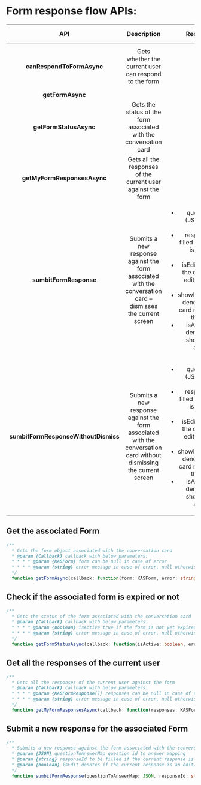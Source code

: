 #   Form response flow APIs:

| **API** | Description | Request Parameter | Response Output |
| :---: | :---: | :---: | :--- |
| **canRespondToFormAsync** | Gets whether the current user can respond to the form |  | canRespond (Boolean) - true if current user is allowed to respond |
| **getFormAsync** | | | Form object |
| **getFormStatusAsync** | Gets the status of the form associated with the conversation card | | isActive (Boolean) - true if the form is not yet expired |
| **getMyFormResponsesAsync** | Gets all the responses of the current user against the form | | Array of response objects |
| **sumbitFormResponse** | Submits a new response against the form associated with the conversation card – dismisses the current screen |  <ul><li>questionToAnswerMap (JSON ) - question id to answer mapping</li><li>responseId(string) to be filled if the current response is an edit/update to a previous one</li><li>isEdit (boolean) denotes if the current response is an edit/update to a previous one</li><li>showInChatCanvas(Boolean) denotes if a separate chat card needs to be created for this response or not</li><li>isAnonymous(boolean) denotes if the response should be registered as anonymous or not</li></ul> | |
| **sumbitFormResponseWithoutDismiss** | Submits a new response against the form associated with the conversation card without dismissing the current screen |  <ul><li>questionToAnswerMap (JSON ) - question id to answer mapping</li><li>responseId(string) to be filled if the current response is an edit/update to a previous one</li><li>isEdit (boolean) denotes if the current response is an edit/update to a previous one</li><li>showInChatCanvas(Boolean) denotes if a separate chat card needs to be created for this response or not</li><li>isAnonymous(boolean) denotes if the response should be registered as anonymous or not</li></ul> | |


##  Get the associated Form

```typescript
/**
  * Gets the form object associated with the conversation card
  * @param {Callback} callback with below parameters:
  * * * * @param {KASForm} form can be null in case of error
  * * * * @param {string} error message in case of error, null otherwise
  */
  function getFormAsync(callback: function(form: KASForm, error: string))
```

##  Check if the associated form is expired or not

```typescript
/**
  * Gets the status of the form associated with the conversation card
  * @param {Callback} callback with below parameters:
  * * * * @param {boolean} isActive true if the form is not yet expired
  * * * * @param {string} error message in case of error, null otherwise
  */
  function getFormStatusAsync(callback: function(isActive: boolean, error: string))
```

##  Get all the responses of the current user

```typescript
/**
  * Gets all the responses of the current user against the form
  * @param {Callback} callback with below parameters:
  * * * * @param {KASFormResponse[]} responses can be null in case of error
  * * * * @param {string} error message in case of error, null otherwise
  */
  function getMyFormResponsesAsync(callback: function(responses: KASFormResponse[], error: string))
```

##  Submit a new response for the associated Form

```typescript
/**
  * Submits a new response against the form associated with the conversation card
  * @param {JSON} questionToAnswerMap question id to answer mapping
  * @param {string} responseId to be filled if the current response is an edit/update to a previous one
  * @param {boolean} isEdit denotes if the current response is an edit/update to a previous one
  */
  function sumbitFormResponse(questionToAnswerMap: JSON, responseId: string, isEdit: boolean)
  ```
